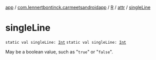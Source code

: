 [app](../../../index.md) / [com.lennertbontinck.carmeetsandroidapp](../../index.md) / [R](../index.md) / [attr](index.md) / [singleLine](./single-line.md)

# singleLine

`static val singleLine: `[`Int`](https://kotlinlang.org/api/latest/jvm/stdlib/kotlin/-int/index.html)
`static val singleLine: `[`Int`](https://kotlinlang.org/api/latest/jvm/stdlib/kotlin/-int/index.html)

May be a boolean value, such as "`true`" or "`false`".

